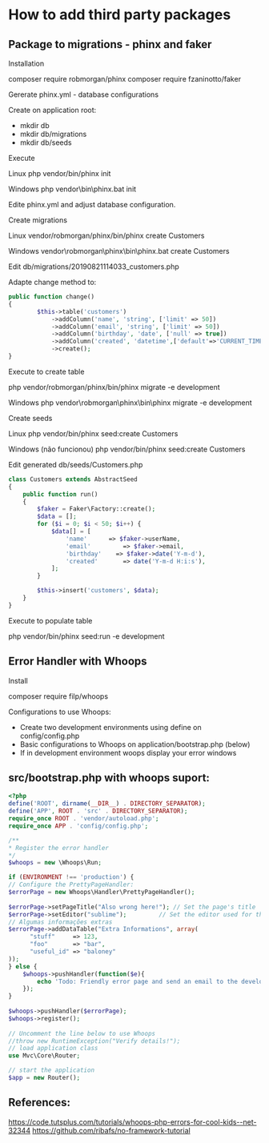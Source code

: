 # How to add third party packages

## Package to migrations - phinx and faker

Installation

composer require robmorgan/phinx
composer require fzaninotto/faker

Gererate phinx.yml - database configurations

Create on application root:

- mkdir db
- mkdir db/migrations
- mkdir db/seeds

Execute

Linux
php vendor/bin/phinx init

Windows
php vendor\bin\phinx.bat init

Edite phinx.yml and adjust database configuration.

Create migrations

Linux
vendor/robmorgan/phinx/bin/phinx create Customers

Windows
vendor\robmorgan\phinx\bin\phinx.bat create Customers

Edit db/migrations/20190821114033_customers.php

Adapte change method to:
```php
public function change()
{
		$this->table('customers')
		    ->addColumn('name', 'string', ['limit' => 50])
		    ->addColumn('email', 'string', ['limit' => 50])
		    ->addColumn('birthday', 'date', ['null' => true])
		    ->addColumn('created', 'datetime',['default'=>'CURRENT_TIMESTAMP'])
		    ->create();
}
```
Execute to create table

php vendor/robmorgan/phinx/bin/phinx migrate -e development

Windows
php vendor\robmorgan\phinx\bin\phinx migrate -e development

Create seeds

Linux
php vendor/bin/phinx seed:create Customers

Windows (não funcionou)
php vendor/bin/phinx seed:create Customers

Edit generated db/seeds/Customers.php
```php
class Customers extends AbstractSeed
{
    public function run()
    {
        $faker = Faker\Factory::create();
        $data = [];
        for ($i = 0; $i < 50; $i++) {
            $data[] = [
                'name'      => $faker->userName,
                'email'         => $faker->email,
                'birthday'    => $faker->date('Y-m-d'),
                'created'       => date('Y-m-d H:i:s'),
            ];
        }

        $this->insert('customers', $data);
    }
}
```
Execute to populate table

php vendor/bin/phinx seed:run -e development


## Error Handler with Whoops

Install

composer require filp/whoops

Configurations to use Whoops:
- Create two development environments using define on config/config.php
- Basic configurations to Whoops on application/bootstrap.php (below)
- If in development environment woops display your error windows


## src/bootstrap.php with whoops suport:
```php
<?php
define('ROOT', dirname(__DIR__) . DIRECTORY_SEPARATOR);
define('APP', ROOT . 'src' . DIRECTORY_SEPARATOR);
require_once ROOT . 'vendor/autoload.php';
require_once APP . 'config/config.php';

/**
* Register the error handler
*/
$whoops = new \Whoops\Run;

if (ENVIRONMENT !== 'production') {
// Configure the PrettyPageHandler:
$errorPage = new Whoops\Handler\PrettyPageHandler();
 
$errorPage->setPageTitle("Also wrong here!"); // Set the page's title
$errorPage->setEditor("sublime");         // Set the editor used for the "Open" link
// Algumas informações extras
$errorPage->addDataTable("Extra Informations", array(
      "stuff"     => 123,
      "foo"       => "bar",
      "useful_id" => "baloney"
));
} else {
    $whoops->pushHandler(function($e){
        echo 'Todo: Friendly error page and send an email to the developer';
    });
}
 
$whoops->pushHandler($errorPage);
$whoops->register();
 
// Uncomment the line below to use Whoops
//throw new RuntimeException("Verify details!");
// load application class
use Mvc\Core\Router;

// start the application
$app = new Router();
```

## References:
https://code.tutsplus.com/tutorials/whoops-php-errors-for-cool-kids--net-32344
https://github.com/ribafs/no-framework-tutorial



